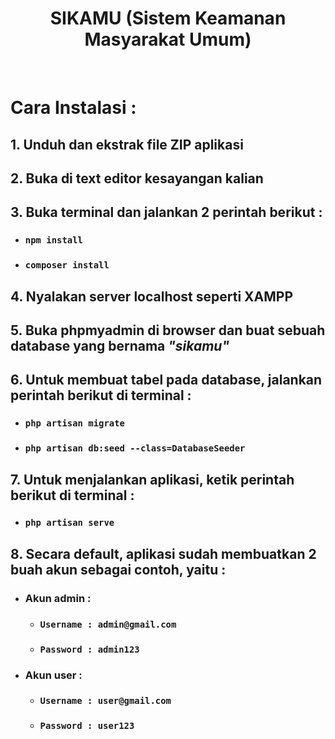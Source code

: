 <center><h1>SIKAMU (Sistem Keamanan Masyarakat Umum)</h1></center>
<br>

# Cara Instalasi :

## 1. Unduh dan ekstrak file ZIP aplikasi

## 2. Buka di text editor kesayangan kalian

## 3. Buka terminal dan jalankan 2 perintah berikut :

-   ### `npm install`
-   ### `composer install`

## 4. Nyalakan server localhost seperti XAMPP

## 5. Buka phpmyadmin di browser dan buat sebuah database yang bernama _"sikamu"_

## 6. Untuk membuat tabel pada database, jalankan perintah berikut di terminal :

-   ### `php artisan migrate`
-   ### `php artisan db:seed --class=DatabaseSeeder`

## 7. Untuk menjalankan aplikasi, ketik perintah berikut di terminal :

-   ### `php artisan serve`

## 8. Secara default, aplikasi sudah membuatkan 2 buah akun sebagai contoh, yaitu :

-   ### Akun admin :
    -   ### `Username : admin@gmail.com`
    -   ### `Password : admin123`
-   ### Akun user :
    -   ### `Username : user@gmail.com`
    -   ### `Password : user123`
